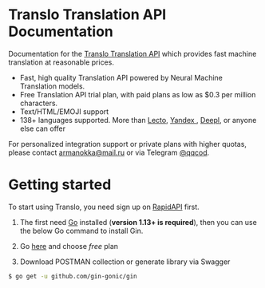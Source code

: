 # Translo Translation API Documentation

Documentation for the [Translo Translation API](https://rapidapi.com/armangokka/api/translo) which provides fast machine translation at reasonable prices.

- Fast, high quality Translation API powered by Neural Machine Translation models.
- Free Translation API trial plan, with paid plans as low as \$0.3 per million characters.
- Text/HTML/EMOJI support
- 138+ languages supported. More than [Lecto](https://github.com/lecto-ai/), [Yandex ](https://translate.yandex.ru/), [Deepl](https://www.deepl.com/ru/translator), or anyone else can offer

For personalized integration support or private plans with higher quotas, please contact [armanokka@mail.ru](mailto:armanokka@mail.ru) or via Telegram [@qqcod](https://t.me/qqcod).

# Getting started
To start using Translo, you need sign up on [RapidAPI](https://rapidapi.com/) first.

1. The first need [Go](https://golang.org/) installed (**version 1.13+ is required**), then you can use the below Go command to install Gin.

2. Go [here](https://rapidapi.com/armangokka/api/translo/pricing) and choose _free_ plan

3. Download POSTMAN collection or generate library via Swagger
```sh
$ go get -u github.com/gin-gonic/gin
```
